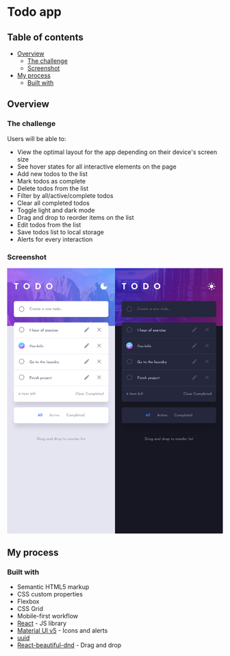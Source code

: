 # Todo app

## Table of contents

- [Overview](#overview)
  - [The challenge](#the-challenge)
  - [Screenshot](#screenshot)
- [My process](#my-process)
  - [Built with](#built-with)

## Overview

### The challenge

Users will be able to:

- View the optimal layout for the app depending on their device's screen size
- See hover states for all interactive elements on the page
- Add new todos to the list
- Mark todos as complete
- Delete todos from the list
- Filter by all/active/complete todos
- Clear all completed todos
- Toggle light and dark mode
- Drag and drop to reorder items on the list
- Edit todos from the list
- Save todos list to local storage
- Alerts for every interaction

### Screenshot

![](./screenshot.png)

## My process

### Built with

- Semantic HTML5 markup
- CSS custom properties
- Flexbox
- CSS Grid
- Mobile-first workflow
- [React](https://reactjs.org/) - JS library
- [Material UI v5](https://mui.com/material-ui/) - Icons and alerts
- [uuid](https://github.com/uuidjs/uuid/)
- [React-beautiful-dnd](https://github.com/atlassian/react-beautiful-dnd) - Drag and drop
